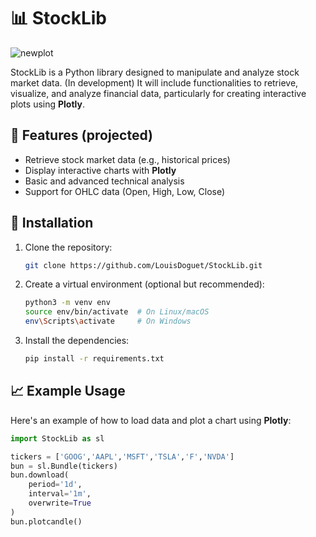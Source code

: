 # 📊 StockLib

![newplot](https://github.com/user-attachments/assets/a17e52f0-e51e-4e8d-b715-91052d9dbda7)


StockLib is a Python library designed to manipulate and analyze stock market data. (In development) It will include functionalities to retrieve, visualize, and analyze financial data, particularly for creating interactive plots using **Plotly**.

## 🚀 Features (projected)

- Retrieve stock market data (e.g., historical prices)
- Display interactive charts with **Plotly**
- Basic and advanced technical analysis
- Support for OHLC data (Open, High, Low, Close)

## 🔧 Installation

1. Clone the repository:
    ```bash
    git clone https://github.com/LouisDoguet/StockLib.git
    ```
   
2. Create a virtual environment (optional but recommended):
    ```bash
    python3 -m venv env
    source env/bin/activate  # On Linux/macOS
    env\Scripts\activate     # On Windows
    ```

3. Install the dependencies:
    ```bash
    pip install -r requirements.txt
    ```

## 📈 Example Usage

Here's an example of how to load data and plot a chart using **Plotly**:

```python
import StockLib as sl

tickers = ['GOOG','AAPL','MSFT','TSLA','F','NVDA']
bun = sl.Bundle(tickers)
bun.download(
    period='1d',
    interval='1m',
    overwrite=True
)
bun.plotcandle()
```
